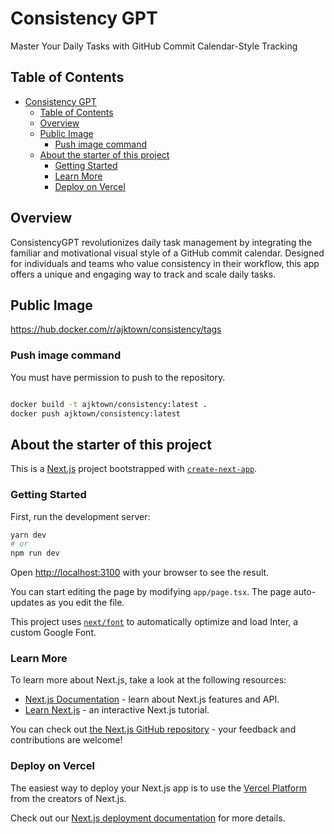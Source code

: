 # Consistency GPT

Master Your Daily Tasks with GitHub Commit Calendar-Style Tracking


## Table of Contents

<!-- TOC -->

- [Consistency GPT](#consistency-gpt)
  - [Table of Contents](#table-of-contents)
  - [Overview](#overview)
  - [Public Image](#public-image)
    - [Push image command](#push-image-command)
  - [About the starter of this project](#about-the-starter-of-this-project)
    - [Getting Started](#getting-started)
    - [Learn More](#learn-more)
    - [Deploy on Vercel](#deploy-on-vercel)

<!-- /TOC -->


## Overview
ConsistencyGPT revolutionizes daily task management by integrating the familiar and motivational visual style of a GitHub commit calendar. Designed for individuals and teams who value consistency in their workflow, this app offers a unique and engaging way to track and scale daily tasks.

## Public Image

https://hub.docker.com/r/ajktown/consistency/tags


### Push image command
You must have permission to push to the repository.
```sh

docker build -t ajktown/consistency:latest .
docker push ajktown/consistency:latest

```

## About the starter of this project

This is a [Next.js](https://nextjs.org/) project bootstrapped with [`create-next-app`](https://github.com/vercel/next.js/tree/canary/packages/create-next-app).

### Getting Started

First, run the development server:

```bash
yarn dev
# or
npm run dev
```

Open [http://localhost:3100](http://localhost:3100) with your browser to see the result.

You can start editing the page by modifying `app/page.tsx`. The page auto-updates as you edit the file.

This project uses [`next/font`](https://nextjs.org/docs/basic-features/font-optimization) to automatically optimize and load Inter, a custom Google Font.

### Learn More

To learn more about Next.js, take a look at the following resources:

- [Next.js Documentation](https://nextjs.org/docs) - learn about Next.js features and API.
- [Learn Next.js](https://nextjs.org/learn) - an interactive Next.js tutorial.

You can check out [the Next.js GitHub repository](https://github.com/vercel/next.js/) - your feedback and contributions are welcome!

### Deploy on Vercel

The easiest way to deploy your Next.js app is to use the [Vercel Platform](https://vercel.com/new?utm_medium=default-template&filter=next.js&utm_source=create-next-app&utm_campaign=create-next-app-readme) from the creators of Next.js.

Check out our [Next.js deployment documentation](https://nextjs.org/docs/deployment) for more details.
